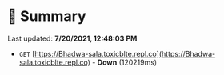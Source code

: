 # 📖 Summary
Last updated: **7/20/2021, 12:48:03 PM**

- `GET` [https://Bhadwa-sala.toxicblte.repl.co](https://Bhadwa-sala.toxicblte.repl.co) - **Down** (120219ms)
